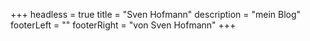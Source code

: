 +++
headless = true
title = "Sven Hofmann"
description = "mein Blog"
footerLeft = ""
footerRight = "von Sven Hofmann"
+++
